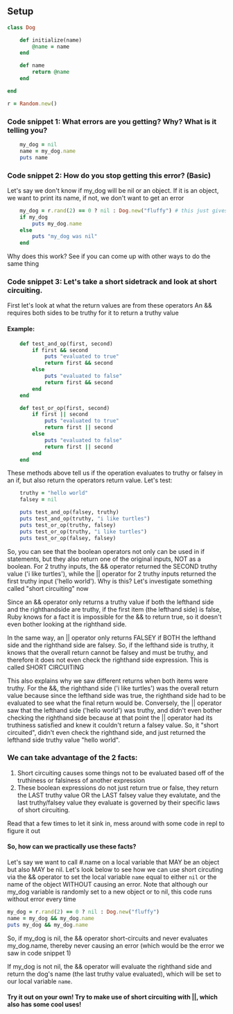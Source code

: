 ## Setup 
```ruby
class Dog

    def initialize(name)
        @name = name
    end

    def name
        return @name
    end

end

r = Random.new()
```
### Code snippet 1: What errors are you getting? Why? What is it telling you?
```ruby
    my_dog = nil
    name = my_dog.name
    puts name
```

### Code snippet 2: How do you stop getting this error? (Basic)
Let's say we don't know if my_dog will be nil or an object. 
If it is an object, we want to print its name, if not, we don't want
to get an error

```ruby
    my_dog = r.rand(2) == 0 ? nil : Dog.new("fluffy") # this just gives a 50/50 chance of getting  an instanc or nil
    if my_dog 
        puts my_dog.name
    else
        puts "my_dog was nil"
    end
```
Why does this work? See if you can come up with other ways to do the same thing




### Code snippet 3: Let's take a short sidetrack and look at short circuiting.
First let's look at what the return values are from these operators
An && requires both sides to be truthy for it to return a truthy value

#### Example:
```ruby
    def test_and_op(first, second)
        if first && second
            puts "evaluated to true"
            return first && second
        else
            puts "evaluated to false"
            return first && second
        end
    end

    def test_or_op(first, second)
        if first || second
            puts "evaluated to true"
            return first || second
        else
            puts "evaluated to false"
            return first || second
        end
    end

```
These methods above tell us if the operation evaluates to truthy or falsey
in an if, but also return the operators return value. Let's test:
```ruby
    truthy = "hello world"
    falsey = nil

    puts test_and_op(falsey, truthy)
    puts test_and_op(truthy, "i like turtles")
    puts test_or_op(truthy, falsey)
    puts test_or_op(truthy, "i like turtles")
    puts test_or_op(falsey, falsey)
```
So, you can see that the boolean operators not only can be used in if statements, but they also
return one of the original inputs, NOT as a boolean. For 2 truthy inputs, the && operator
returned the SECOND truthy value ('i like turtles'), while the || operator for 2 truthy inputs
returned the first truthy input ('hello world'). Why is this? Let's investigate something called 
"short circuiting" now


Since an && operator only returns a truthy value if both the lefthand side and the righthandside are 
truthy, if the first item (the lefthand side) is false, Ruby knows for a fact it is impossible for the &&
to return true, so it doesn't even bother looking at the righthand side. 

In the same way, an || operator only returns FALSEY if BOTH the lefthand side and the righthand side are
falsey. So, if the lefthand side is truthy, it knows that the overall return cannot be falsey and must be
truthy, and therefore it does not even check the righthand side expression. This is called SHORT CIRCUITING 

This also explains why we saw different returns when both items were truthy. For the &&, the righthand side
('i like turtles') was the overall return value because since the lefthand side was true, the righthand side had 
to be evaluated to see what the final return would be. Conversely, the || operator saw that the lefthand side ('hello world') was 
truthy, and didn't even bother checking the righthand side because at that point the || operator had its truthiness satisfied and knew
it couldn't return a falsey value. So, it "short circuited", didn't even check the righthand side, and just returned the
lefthand side truthy value "hello world".

### We can take advantage of the 2 facts: 
1) Short circuiting causes some things not to be evaluated based off of the truthiness or falsiness of another expression
2) These boolean expressions do not just return true or false, they return the LAST truthy value OR the LAST falsey value they
evalutate, and the last truthy/falsey value they evaluate is governed by their specific laws of short circuiting.   

Read that a few times to let it sink in, mess around with some code in repl to figure it out

#### So, how can we practically use these facts? 

Let's say we want to call #.name on a local variable that MAY be an object but
also MAY be nil. Let's look below to see how we can use short circuting via the && operator to set the local variable 
`name` equal to either `nil` or the name of the object WITHOUT causing an error. 
Note that although our my_dog variable is randomly set to a new object or to nil, this code runs without error every time
```ruby
my_dog = r.rand(2) == 0 ? nil : Dog.new("fluffy")
name = my_dog && my_dog.name
puts my_dog && my_dog.name
```
So, if my_dog is nil, the && operator short-circuits and never evaluates my_dog.name, thereby never causing an error 
(which would be the error we saw in code snippet 1)  

If my_dog is not nil, the && operator will evaluate the righthand side and return the dog's name (the last truthy value evaluated), which
will be set to our local variable `name`. 

#### Try it out on your own! Try to make use of short circuiting with ||, which also has some cool uses!